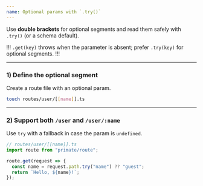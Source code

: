 ```yaml
---
name: Optional params with `.try()`
---
```


Use **double brackets** for optional segments and read them safely with `.try()` (or a schema default).

!!!
`.get(key)` throws when the parameter is absent; prefer `.try(key)` for optional segments.
!!!

---

### 1) Define the optional segment

Create a route file with an optional param.

```sh
touch routes/user/[[name]].ts
```

---

### 2) Support both `/user` and `/user/:name`

Use `try` with a fallback in case the param is `undefined`.

```ts
// routes/user/[[name]].ts
import route from "primate/route";

route.get(request => {
  const name = request.path.try("name") ?? "guest";
  return `Hello, ${name}!`;
});
```
